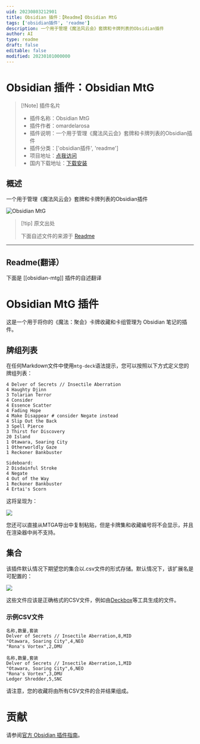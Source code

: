 ```yaml
---
uid: 20230803212901
title: Obsidian 插件：【Readme】Obsidian MtG
tags: ['obsidian插件', 'readme']
description: 一个用于管理《魔法风云会》套牌和卡牌列表的Obsidian插件
author: AI
type: readme
draft: false
editable: false
modified: 20230101000000
---
```


# Obsidian 插件：Obsidian MtG

> [!Note] 插件名片
> - 插件名称：Obsidian MtG
> - 插件作者：omardelarosa
> - 插件说明：一个用于管理《魔法风云会》套牌和卡牌列表的Obsidian插件
> - 插件分类：['obsidian插件', 'readme']
> - 项目地址：[点我访问](https://github.com/omardelarosa/obsidian-mtg)
> - 国内下载地址：[下载安装](https://pkmer.cn/products/plugin/pluginMarket/?obsidian-mtg)

## 概述

一个用于管理《魔法风云会》套牌和卡牌列表的Obsidian插件

![Obsidian MtG](https://cdn.pkmer.cn/covers/obsidian-mtg.png!pkmer)

> [!tip] 原文出处
> 
>下面自述文件的来源于 [Readme](https://ghproxy.net/https://raw.githubusercontent.com/omardelarosa/obsidian-mtg/master/README.md)
> 

---

## Readme(翻译）

下面是 [[obsidian-mtg]] 插件的自述翻译



# Obsidian MtG 插件

这是一个用于将你的《魔法：聚会》卡牌收藏和卡组管理为 Obsidian 笔记的插件。

## 牌组列表

在任何Markdown文件中使用`mtg-deck`语法提示，您可以按照以下方式定义您的牌组列表：

```mtgdeck
4 Delver of Secrets // Insectile Aberration
4 Haughty Djinn
3 Tolarian Terror
4 Consider
4 Essence Scatter
4 Fading Hope
4 Make Disappear # consider Negate instead
4 Slip Out the Back
3 Spell Pierce
3 Thirst for Discovery
20 Island
1 Otawara, Soaring City
1 Otherworldly Gaze
1 Reckoner Bankbuster

Sideboard:
2 Disdainful Stroke
4 Negate
4 Out of the Way
1 Reckoner Bankbuster
4 Ertai's Scorn
```

这将呈现为：

![](docs/img/example_decklist.png)

您还可以直接从MTGA导出中复制粘贴，但是卡牌集和收藏编号将不会显示，并且在渲染器中尚不支持。

## 集合

该插件默认情况下期望您的集合以.csv文件的形式存储。默认情况下，该扩展名是可配置的：

![](docs/img/example_settings.png)

这些文件应该是正确格式的CSV文件，例如由[Deckbox](https://deckbox.org/)等工具生成的文件。

### 示例CSV文件

```
名称,数量,套装
Delver of Secrets // Insectile Aberration,8,MID
"Otawara, Soaring City",4,NEO
"Rona's Vortex",2,DMU
```

```
名称,数量,套装
Delver of Secrets // Insectile Aberration,1,MID
"Otawara, Soaring City",6,NEO
"Rona's Vortex",3,DMU
Ledger Shredder,5,SNC
```

请注意，您的收藏将由所有CSV文件的合并结果组成。

# 贡献

请参阅[官方 Obsidian 插件指南](https://github.com/obsidianmd/obsidian-sample-plugin#obsidian-sample-plugin)。




